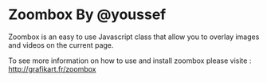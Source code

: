 Zoombox By @youssef 
=============

Zoombox is an easy to use Javascript class that allow you to overlay images and videos on the current page.

To see more information on how to use and install zoombox please visite : http://grafikart.fr/zoombox